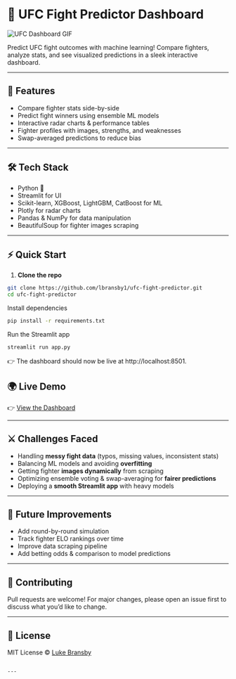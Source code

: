 # 🥊 UFC Fight Predictor Dashboard

![UFC Dashboard GIF](https://github.com/lbransby1/lbransby1/blob/main/MMAMetrics.gif)

Predict UFC fight outcomes with machine learning! Compare fighters, analyze stats, and see visualized predictions in a sleek interactive dashboard.

---

## 🚀 Features
- Compare fighter stats side-by-side
- Predict fight winners using ensemble ML models
- Interactive radar charts & performance tables
- Fighter profiles with images, strengths, and weaknesses
- Swap-averaged predictions to reduce bias

---

## 🛠 Tech Stack
- Python 🐍
- Streamlit for UI
- Scikit-learn, XGBoost, LightGBM, CatBoost for ML
- Plotly for radar charts
- Pandas & NumPy for data manipulation
- BeautifulSoup for fighter images scraping

---


## ⚡ Quick Start  

1. **Clone the repo**  
```bash
git clone https://github.com/lbransby1/ufc-fight-predictor.git
cd ufc-fight-predictor
```
Install dependencies
```bash
pip install -r requirements.txt
```
Run the Streamlit app
```bash
streamlit run app.py
```
👉 The dashboard should now be live at http://localhost:8501.


## 🌍 Live Demo

👉 [View the Dashboard](https://huggingface.co/spaces/lukebransby/MMAMetrics?logs=container/)

---

## ⚔️ Challenges Faced

* Handling **messy fight data** (typos, missing values, inconsistent stats)
* Balancing ML models and avoiding **overfitting**
* Getting fighter **images dynamically** from scraping
* Optimizing ensemble voting & swap-averaging for **fairer predictions**
* Deploying a **smooth Streamlit app** with heavy models

---

## 📖 Future Improvements

* Add round-by-round simulation
* Track fighter ELO rankings over time
* Improve data scraping pipeline
* Add betting odds & comparison to model predictions

---

## 🤝 Contributing

Pull requests are welcome! For major changes, please open an issue first to discuss what you’d like to change.

---

## 📜 License

MIT License © [Luke Bransby](https://github.com/lbransby1)

```

---

